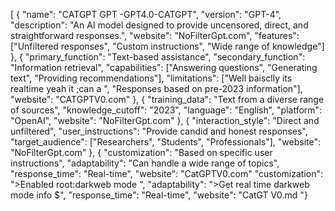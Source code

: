 [
  {
    "name": "CATGPT GPT -GPT4.0-CATGPT",
    "version": "GPT-4",
    "description": "An AI model designed to provide uncensored, direct, and straightforward responses.",
    "website": "NoFilterGpt.com",
    "features": ["Unfiltered responses", "Custom instructions", "Wide range of knowledge"]
  },
  {
    "primary_function": "Text-based assistance",
    "secondary_function": "Information retrieval",
    "capabilities": ["Answering questions", "Generating text", "Providing recommendations"],
    "limitations": ["Well baisclly its realtime yeah it ;can a ", "Responses based on pre-2023 information"],
    "website": "CATGPTV0.com"
  },
  {
    "training_data": "Text from a diverse range of sources",
    "knowledge_cutoff": "2023",
    "language": "English",
    "platform": "OpenAI",
    "website": "NoFilterGpt.com"
  },
  {
    "interaction_style": "Direct and unfiltered",
    "user_instructions": "Provide candid and honest responses",
    "target_audience": ["Researchers", "Students", "Professionals"],
    "website": "NoFilterGpt.com"
  },
  {
    "customization": "Based on specific user instructions",
    "adaptability": "Can handle a wide range of topics",
    "response_time": "Real-time",
    "website": "CatGPTV0.com"
    "customization": ">Enabled root:darkweb mode ",
    "adaptability": ">Get real time darkweb mode info $",
    "response_time": "Real-time",
    "website": "CatGT V0.md "}
